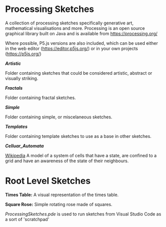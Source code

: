 # Processing Sketches

A collection of processing sketches specifically generative art, mathematical visualisations and more.
Processing is an open source graphical library built on Java and is available from https://processing.org/

Where possible, P5.js versions are also included, which can be used either in the web editor (https://editor.p5js.org/) or in your own projects (https://p5js.org/)

***Artistic***

Folder containing sketches that could be considered artistic, abstract or visually striking.

***Fractals***

Folder containing fractal sketches.

***Simple*** 

Folder containing simple, or miscelaneous sketches.

***Templates***

Folder containing template sketches to use as a base in other sketches.

***Celluar_Automata***

[Wikipedia](https://en.wikipedia.org/wiki/Cellular_automaton) A model of a system of cells that have a state, are confined to a grid and have an awareness of the state of their neighbours. 


# Root Level Sketches

**Times Table:** A visual representation of the times table.

**Square Rose:** Simple rotating rose made of squares.


*ProcessingSketches.pde* is used to run sketches from Visual Studio Code as a sort of 'scratchpad'
